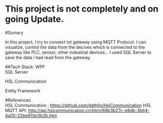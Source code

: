 # This project is not completely and  on going Update. 
#Sumary 

In this project, I try to connect Iot gateway using MQTT Protocol. 
I can visualize, control the data from the decives which is connected to the gateway like PLC, sensor, other industrial devices...
I used SQL Server to save the data i had read from the gateway.

##Tech Stack: 
   WPF  
  SQL Server 
  
  HSL Communication  
  
  Entity Framework 
   
 #References  
 HSL Communication : https://github.com/dathlin/HslCommunication
 HSL MQTT API: http://api.hslcommunication.cn/html/68b3b27c-e8db-3b64-4a05-22be97dc0b2b.htm
 
